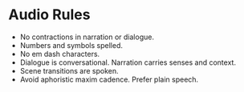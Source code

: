 # Audio Rules

- No contractions in narration or dialogue.  
- Numbers and symbols spelled.  
- No em dash characters.  
- Dialogue is conversational. Narration carries senses and context.  
- Scene transitions are spoken.  
- Avoid aphoristic maxim cadence. Prefer plain speech.
